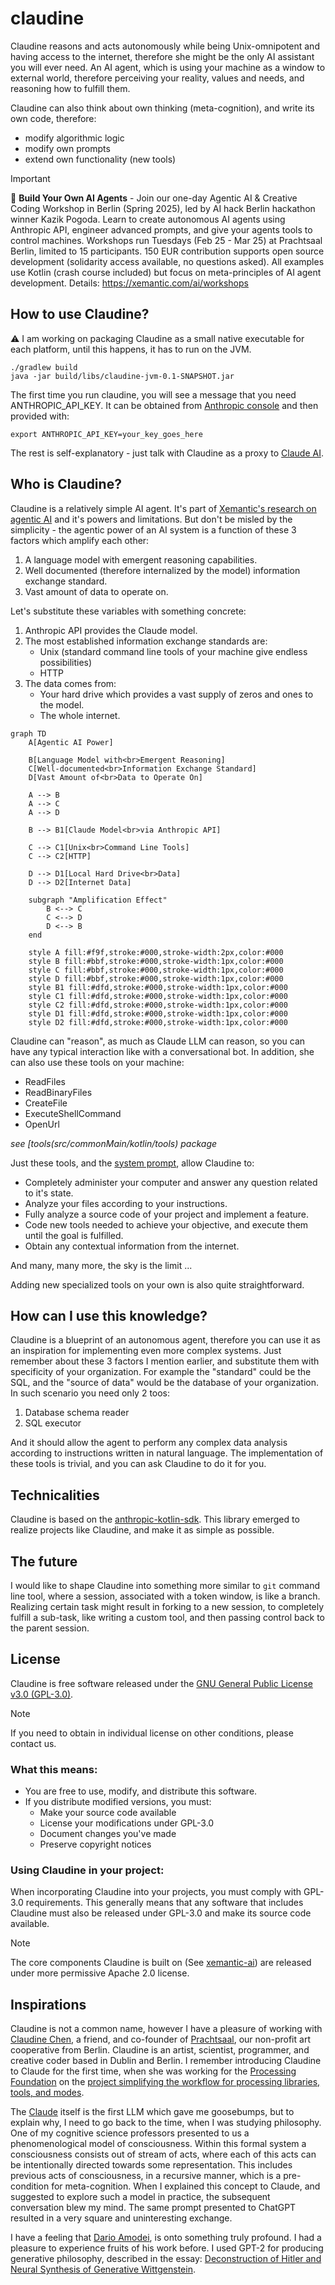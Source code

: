 # claudine

Claudine reasons and acts autonomously while being Unix-omnipotent and having access to the internet, therefore she might be the only AI assistant you will ever need. An AI agent, which is using your machine as a window to external world, therefore perceiving your reality, values and needs, and reasoning how to fulfill them.

Claudine can also think about own thinking (meta-cognition), and write its own code, therefore:

- modify algorithmic logic
- modify own prompts
- extend own functionality (new tools)

> [!IMPORTANT]
> 🤖 **Build Your Own AI Agents** - Join our one-day Agentic AI & Creative Coding Workshop in Berlin (Spring 2025), led by AI hack Berlin hackathon winner Kazik Pogoda. Learn to create autonomous AI agents using Anthropic API, engineer advanced prompts, and give your agents tools to control machines. Workshops run Tuesdays (Feb 25 - Mar 25) at Prachtsaal Berlin, limited to 15 participants. 150 EUR contribution supports open source development (solidarity access available, no questions asked). All examples use Kotlin (crash course included) but focus on meta-principles of AI agent development. Details: <https://xemantic.com/ai/workshops>

## How to use Claudine?

:warning: I am working on packaging Claudine as a small native executable for each platform, until this happens, it has to run on the JVM.

```shell
./gradlew build
java -jar build/libs/claudine-jvm-0.1-SNAPSHOT.jar
```

The first time you run claudine, you will see a message that you need ANTHROPIC_API_KEY. It can be obtained
from [Anthropic console](https://console.anthropic.com/) and then provided with:

```shell
export ANTHROPIC_API_KEY=your_key_goes_here
```

The rest is self-explanatory - just talk with Claudine as a proxy to [Claude AI](https://claude.ai/).

## Who is Claudine?

Claudine is a relatively simple AI agent. It's part of [Xemantic's research on agentic AI](https://xemantic.com/ai/) and it's powers and limitations. But don't be misled by the simplicity - the agentic power of an AI system is a function of these 3 factors which amplify each other:

1. A language model with emergent reasoning capabilities.
2. Well documented (therefore internalized by the model) information exchange standard.
3. Vast amount of data to operate on.

Let's substitute these variables with something concrete:

1. Anthropic API provides the Claude model.
2. The most established information exchange standards are:
    - Unix (standard command line tools of your machine give endless possibilities)
    - HTTP
3. The data comes from:
    - Your hard drive which provides a vast supply of zeros and ones to the model.
    - The whole internet.

```mermaid
graph TD
    A[Agentic AI Power]
    
    B[Language Model with<br>Emergent Reasoning]
    C[Well-documented<br>Information Exchange Standard]
    D[Vast Amount of<br>Data to Operate On]
    
    A --> B
    A --> C
    A --> D
    
    B --> B1[Claude Model<br>via Anthropic API]
    
    C --> C1[Unix<br>Command Line Tools]
    C --> C2[HTTP]
    
    D --> D1[Local Hard Drive<br>Data]
    D --> D2[Internet Data]
    
    subgraph "Amplification Effect"
        B <--> C
        C <--> D
        D <--> B
    end
    
    style A fill:#f9f,stroke:#000,stroke-width:2px,color:#000
    style B fill:#bbf,stroke:#000,stroke-width:1px,color:#000
    style C fill:#bbf,stroke:#000,stroke-width:1px,color:#000
    style D fill:#bbf,stroke:#000,stroke-width:1px,color:#000
    style B1 fill:#dfd,stroke:#000,stroke-width:1px,color:#000
    style C1 fill:#dfd,stroke:#000,stroke-width:1px,color:#000
    style C2 fill:#dfd,stroke:#000,stroke-width:1px,color:#000
    style D1 fill:#dfd,stroke:#000,stroke-width:1px,color:#000
    style D2 fill:#dfd,stroke:#000,stroke-width:1px,color:#000
```

Claudine can "reason", as much as Claude LLM can reason, so you can have any typical interaction like with a conversational bot. In addition, she can also use these tools on your machine:

* ReadFiles
* ReadBinaryFiles
* CreateFile
* ExecuteShellCommand
* OpenUrl

_see [tools(src/commonMain/kotlin/tools) package_

Just these tools, and the [system prompt](src/commonMain/kotlin/Claudine.kt), allow Claudine to:

* Completely administer your computer and answer any question related to it's state.
* Analyze your files according to your instructions.
* Fully analyze a source code of your project and implement a feature.
* Code new tools needed to achieve your objective, and execute them until the goal is fulfilled.
* Obtain any contextual information from the internet.

And many, many more, the sky is the limit ...

Adding new specialized tools on your own is also quite straightforward.

## How can I use this knowledge?

Claudine is a blueprint of an autonomous agent, therefore you can use it as an inspiration for implementing even more complex systems. Just remember about these 3 factors I mention earlier, and substitute them with specificity of your organization. For example the "standard" could be the SQL, and the "source of data" would be the database of your organization. In such scenario you need only 2 toos:

1. Database schema reader
2. SQL executor

And it should allow the agent to perform any complex data analysis according to instructions written in natural language. The implementation of these tools is trivial, and you can ask Claudine to do it for you.

## Technicalities

Claudine is based on the [anthropic-kotlin-sdk](https://github.com/xemantic/anthropic-sdk-kotlin). This library emerged to realize projects like Claudine, and make it as simple as possible.

## The future

I would like to shape Claudine into something more similar to `git` command
line tool, where a session, associated with a token window, is like a branch.
Realizing certain task might result in forking to a new session, to completely
fulfill a sub-task, like writing a custom tool, and then passing control
back to the parent session.

## License

Claudine is free software released under the [GNU General Public License v3.0 (GPL-3.0)](https://www.gnu.org/licenses/gpl-3.0.en.html).

> [!NOTE]
> If you need to obtain in individual license on other conditions, please contact us.

### What this means:

- You are free to use, modify, and distribute this software.
- If you distribute modified versions, you must:
   - Make your source code available
   - License your modifications under GPL-3.0
   - Document changes you've made
   - Preserve copyright notices

### Using Claudine in your project:

When incorporating Claudine into your projects, you must comply with GPL-3.0 requirements. This generally means that any software that includes Claudine must also be released under GPL-3.0 and make its source code available.

> [!NOTE]
> The core components Claudine is built on (See [xemantic-ai](https://github.com/xemantic-ai)) are released under more permissive Apache 2.0 license.

## Inspirations

Claudine is not a common name, however I have a pleasure of working with
[Claudine Chen](https://mingness.github.io/), a friend, and co-founder of
[Prachtsaal](https://prachtsaal.berlin/), our non-profit art cooperative from Berlin.
Claudine is an artist, scientist, programmer, and creative coder based
in Dublin and Berlin. I remember introducing Claudine to Claude for the first time,
when she was working for the [Processing Foundation](https://processingfoundation.org/)
on  the
[project simplifying the workflow for processing libraries, tools, and modes](https://processingfoundation.org/grants/pr05-grantees).

The [Claude](https://claude.ai/) itself is the first LLM which gave me goosebumps,
but to explain why, I need to go back to the time, when I was studying philosophy.
One of my cognitive science professors presented to us a phenomenological model
of consciousness. Within this formal system a consciousness consists out of
stream of acts, where each of this acts can be intentionally directed towards some
representation. This includes previous acts of consciousness, in a recursive manner,
which is a pre-condition for meta-cognition. When I explained this concept to Claude,
and suggested to explore such a model in practice, the subsequent conversation blew my mind.
The same prompt presented to ChatGPT resulted in a very square and uninteresting exchange.

I have a feeling that [Dario Amodei](https://darioamodei.com/machines-of-loving-grace),
is onto something truly profound. I had a pleasure to experience fruits of his work
before. I used GPT-2 for producing generative philosophy, described in the essay:
[Deconstruction of Hitler and Neural Synthesis of Generative Wittgenstein](https://medium.com/@kazikpogoda/deconstruction-of-hitler-neural-synthesis-of-generative-wittgenstein-3682484a7669?source=friends_link&sk=369f1512ec89948e346ce0f814784118).

